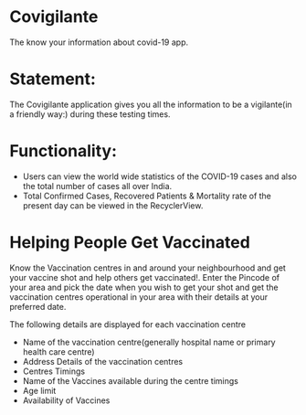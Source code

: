 # Covigilante
The know your information about covid-19 app.

# Statement:
The Covigilante application gives you all the information to be a vigilante(in a friendly way:) during these testing times.

# Functionality:
* Users can view the world wide statistics of the COVID-19 cases and also the total number of cases all over India.
* Total Confirmed Cases, Recovered Patients & Mortality rate of the present day can be viewed in the RecyclerView.

# Helping People Get Vaccinated
Know the Vaccination centres in and around your neighbourhood and get your vaccine shot and help others get vaccinated!.
Enter the Pincode of your area and pick the date when you wish to get your shot and get the vaccination centres operational in your area with their details at your preferred date.

The following details are displayed for each vaccination centre
* Name of the vaccination centre(generally hospital name or primary health care centre)
* Address Details of the vaccination centres
* Centres Timings
* Name of the Vaccines available during the centre timings
* Age limit
* Availability of Vaccines
